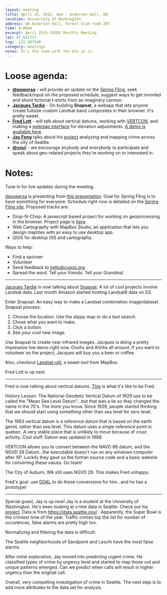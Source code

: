 ```yaml
---
layout: meeting
title: April 15, 2015, 6pm - Anderson Hall, UW
location: University of Washington
address: UW Anderson Hall, Forest Club room 207
time: 6:00pm
excerpt: April 15th CUGOS Monthly Meeting
lat: 47.651737
lng: -122.307540
category: meetings
notes: It's the room with the elk in it.
---
```


Loose agenda:
=============

- **[@powersa](https://github.com/powersa)** - will provide an update on the [Spring Fling](http://cugos.org/2015-spring-fling/), seek feedback/input on the proposed schedule, suggest ways to get invovled and shoot fictional t-shirts from an imaginary cannon.
- **[Jacques Tardie](https://twitter.com/jqtrde)** - On building **Snapsat**, a webapp that lets anyone create fullsize custom Landsat band composites in their browser. It's pretty sweet.
- **[Fred Lott](https://github.com/flott)** - will talk about vertical datums, working with [VERTCON](http://www.ngs.noaa.gov/TOOLS/Vertcon/vertcon.html), and making a [webmap interface](https://github.com/flott/vertcon-web) for elevation adjustments. [A demo is available here](http://vertconplus.herokuapp.com/).
- **[Jay Feng](https://racketracer.wordpress.com/author/racketracer/)** talks about his [project](https://racketracer.wordpress.com/2015/03/02/predicting-and-plotting-crime-in-seattle/) analyzing and mapping crime across the city of Seattle.
- **[@you!](http://github.com/cugos/cugos.github.com)** - we encourage anybody and everybody to participate and speak about geo-related projects they're working on or interested in.

Notes:
======

Tune in for live updates during the meeting.

[@powersa](https://github.com/powersa) is presenting from [this presentation](https://powersa.github.io/spring-fling-2015-plan/#/2). Goal for Spring Fling is to have something for everyone. Schedule right now is detailed on the [Spring Fling site](http://cugos.org/2015-spring-fling/).  Proposed tracks are:

  * Drop-N-Chop: A javascript based project for working on geoprocessing in the browser. Project page is [here](https://github.com/cugos/drop-n-chop).
  * Web Cartography with MapBox Studio, an application that lets you design maptiles with an easy to use desktop app.
  * QGIS for desktop GIS and cartography.

Ways to help:

  * Find a sponser
  * Volunteer
  * Send feedback to hello@cugos.org
  * Spread the word. Tell your friends. Tell your Grandma!
  

--------------------------------------------

[Jacques Tardie](https://twitter.com/jqtrde) is now talking about [Snapsat](http://snapsat.org/).  A lot of cool projects involve Landsat data.  Last month Amazon started hosting Landsat8 data on S3. 

Enter Snapsat: An easy way to make a Landsat combination image/dataset. 
Snapsat process:
  1. Choose the location. Use the slippy map or do a text search.
  2. Chose what you want to make.
  3. Click a button.
  4. See your cool new image.

Use Snapsat to create near infrared images. 
Jacques is doing a pretty impressive live demo right now. Ooohs and Ahhhs all around.  If you want to volunteer on the project, Jacques will buy you a beer or coffee.

Also, checkout [Landsat-util](https://github.com/developmentseed/landsat-util), a sweet tool from MapBox. 

Fred Lott is up next

----------------------------------

Fred is now talking about vertical datums. [This](https://twitter.com/foundatron/status/588521507279622144) is what it's like to be Fred.

History Lesson: The National Geodetic Vertical Datum of 1929 use to be called the "Mean Sea Level Datum"...but that was a lie so they changed the name in the 70's. The more you know. Since 1929, people started thinking that we should start using something other than sea level for zero level. 

The 1983 vertical datum is a reference datum that is based on the earth geoid, rather than sea level. This datum uses a single reference point in quebec. A very stable place that is unlikely to move because of crust activity. Cool stuff. Datum was updated in 1988.

VERTCON allows you to convert between the NAVD 88 datum, and the NGVD 29 Datum...the executable doesn't run on any windows computer after XP. Luckily they gave us the fortran source code and a basic website for converting these values. Go team! 

The City of Auburn, WA still uses NGVD 29. This makes Fred unhappy. 

Fred's goal: use [GDAL](gdal.org) to do these conversions for him...and he has a prototype! 

-----------------------------------

Special guest, Jay is up now! Jay is a student at the University of Washington.  He's been looking at crime data in Seattle. Check out his [project](https://racketracer.wordpress.com/2015/03/02/predicting-and-plotting-crime-in-seattle/). Data is from https://data.seattle.gov/ . Apparently, the Super Bowl is the crimiest time of the year.  Traffic crimes top the list for number of occurences, false alarms are pretty high too.

Normalizing and filtering the data is difficult. 
 
The Seattle neighborhoods of Sandpoint and Leschi have the most false alarms.

After initial exploration, Jay moved into predicting urgent crime. He classified types of crime by urgency level and started to map those out and unique patterns emerged. Can we predict when calls will result in higher urgency than the original call.

Overall, very compelling investigation of crime in Seattle. The next step is to add more attributes to the data set for analysis.
